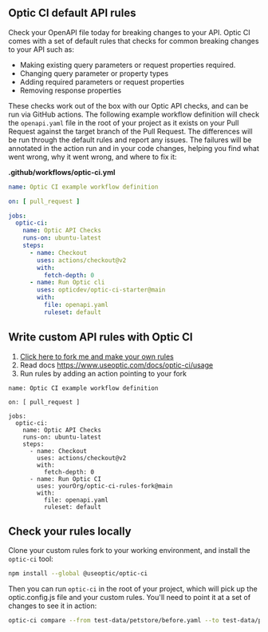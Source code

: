 ## Optic CI default API rules

Check your OpenAPI file today for breaking changes to your API. Optic CI comes with a set of default rules that checks for common breaking changes to your API such as:

- Making existing query parameters or request properties required.
- Changing query parameter or property types
- Adding required parameters or request properties
- Removing response properties

These checks work out of the box with our Optic API checks, and can be run via GitHub actions. The following example workflow definition will check the `openapi.yaml` file in the root of your project as it exists on your Pull Request against the target branch of the Pull Request. The differences will be run through the default rules and report any issues. The failures will be annotated in the action run and in your code changes, helping you find what went wrong, why it went wrong, and where to fix it:

**.github/workflows/optic-ci.yml**
```yaml
name: Optic CI example workflow definition

on: [ pull_request ]

jobs:
  optic-ci:
    name: Optic API Checks
    runs-on: ubuntu-latest
    steps:
      - name: Checkout
        uses: actions/checkout@v2
        with:
          fetch-depth: 0
      - name: Run Optic cli
        uses: opticdev/optic-ci-starter@main
        with:
          file: openapi.yaml
          ruleset: default
```


## Write custom API rules with Optic CI

1. [Click here to fork me and make your own rules ](https://github.com/opticdev/optic-ci-starter/fork)
2. Read docs https://www.useoptic.com/docs/optic-ci/usage
3. Run rules by adding an action pointing to your fork

```
name: Optic CI example workflow definition

on: [ pull_request ]

jobs:
  optic-ci:
    name: Optic API Checks
    runs-on: ubuntu-latest
    steps:
      - name: Checkout
        uses: actions/checkout@v2
        with:
          fetch-depth: 0
      - name: Run Optic CI
        uses: yourOrg/optic-ci-rules-fork@main
        with:
          file: openapi.yaml
          ruleset: default
```

## Check your rules locally

Clone your custom rules fork to your working environment, and install the `optic-ci` tool:

``` sh
npm install --global @useoptic/optic-ci
```

Then you can run `optic-ci` in the root of your project, which will pick up the optic.config.js file and your custom rules. You'll need to point it at a set of changes to see it in action:

``` sh
optic-ci compare --from test-data/petstore/before.yaml --to test-data/petstore/after.yaml
```